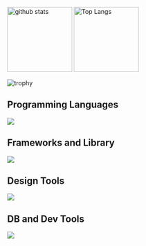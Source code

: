 <!--## Hi there 👋

<!--
**Keishizkz7/Keishizkz7** is a ✨ _special_ ✨ repository because its `README.md` (this file) appears on your GitHub profile.

Here are some ideas to get you started:

- 🔭 I’m currently working on ...
- 🌱 I’m currently learning ...
- 👯 I’m looking to collaborate on ...
- 🤔 I’m looking for help with ...
- 💬 Ask me about ...
- 📫 How to reach me: ...
- 😄 Pronouns: ...
- ⚡ Fun fact: ...
-->



<p align="left"> 
  <img alt="github stats" height="150px" src="https://github-readme-stats.vercel.app/api?username=Keishizkz7&count_private=true&show_icons=ture&theme=react" />
  <img alt="Top Langs" height="150px" src="https://github-readme-stats.vercel.app/api/top-langs/?username=Keishizkz7&layout=compact&count_private=true&show_icons=true&theme=react" />
</p>

![trophy](https://github-profile-trophy.vercel.app/?username=Keishizkz7&no-frame=true&theme=darkhub&column=8)

## Programming Languages
![](https://skillicons.dev/icons?i=html,css,js,nodejs,php)
## Frameworks and Library
![](https://skillicons.dev/icons?i=react,vite)
## Design Tools
![](https://skillicons.dev/icons?i=figma)
## DB and Dev Tools
![](https://skillicons.dev/icons?i=mongodb,docker,vscode,npm,webpack)



